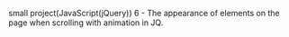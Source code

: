 small project(JavaScript(jQuery)) 6 - The appearance of elements on the page when scrolling with animation in JQ.
